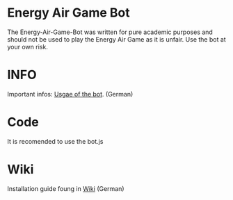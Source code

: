 # Energy Air Game Bot
The Energy-Air-Game-Bot was written for pure academic purposes and should not be used to play the Energy Air Game as it is unfair. Use the bot at your own risk.

# INFO
Important infos: [Usgae of the bot](https://github.com/Svenwas3f/energy-Air-game-Bot-2019/blob/master/INFO.md). (German)

# Code
It is recomended to use the bot.js

# Wiki
Installation guide foung in [Wiki](https://github.com/Svenwas3f/energy-Air-game-Bot-2019/wiki) (German)
